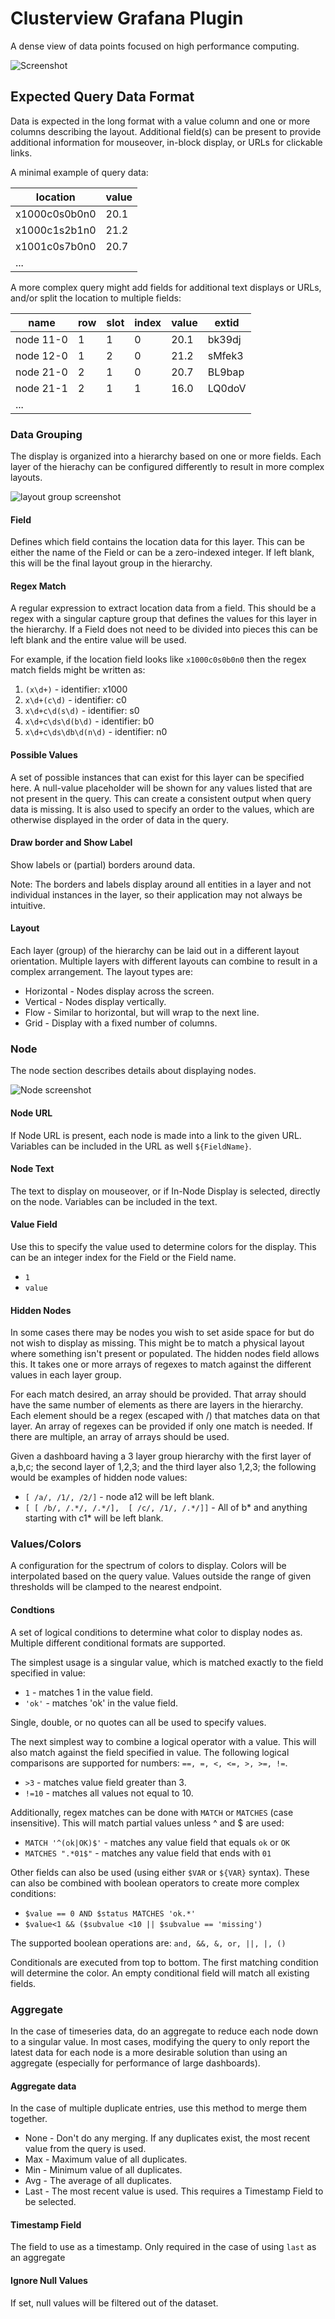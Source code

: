 # Clusterview Grafana Plugin

A dense view of data points focused on high performance computing.

![Screenshot](https://raw.githubusercontent.com/HewlettPackard/hpe-grafana-clusterview-panel/v1.x-docs/doc/img/dashboard.png)



## Expected Query Data Format
Data is expected in the long format with a value column and one or more columns describing the layout. Additional field(s) can be present to provide additional information for mouseover, in-block display, or URLs for clickable links.

A minimal example of query data:

|      location |value|
| ------------- |-----|
| x1000c0s0b0n0 | 20.1|
| x1000c1s2b1n0 | 21.2|
| x1001c0s7b0n0 | 20.7|
|...|


A more complex query might add fields for additional text displays or URLs, and/or split the location to multiple fields:

| name      |  row  | slot | index |value| extid  |
| -         | -     | -    | -     | -   | -      |
| node 11-0 | 1     | 1    | 0     | 20.1| bk39dj |
| node 12-0 | 1     | 2    | 0     | 21.2| sMfek3 |
| node 21-0 | 2     | 1    | 0     | 20.7| BL9bap |
| node 21-1 | 2     | 1    | 1     | 16.0| LQ0doV |
|...|



### Data Grouping
The display is organized into a hierarchy based on one or more fields. Each layer of the hierachy can be configured differently to result in more complex layouts.

![layout group screenshot](https://raw.githubusercontent.com/HewlettPackard/hpe-grafana-clusterview-panel/v1.x-docs/doc/img/layoutgroup.png)

#### Field
Defines which field contains the location data for this layer. This can be either the name of the Field or can be a zero-indexed integer. If left blank, this will be the final layout group in the hierarchy.

#### Regex Match
A regular expression to extract location data from a field. This should be a regex with a singular capture group that defines the values for this layer in the hierarchy. If a Field does not need to be divided into pieces this can be left blank and the entire value will be used.

For example, if the location field looks like `x1000c0s0b0n0` then the regex match fields might be written as:

1. `(x\d+)` - identifier: x1000
1. `x\d+(c\d)` - identifier: c0
1. `x\d+c\d(s\d)` - identifier: s0
1. `x\d+c\ds\d(b\d)` - identifier: b0
1. `x\d+c\ds\db\d(n\d)` - identifier: n0

#### Possible Values
A set of possible instances that can exist for this layer can be specified here. A null-value placeholder will be shown for any values listed that are not present in the query. This can create a consistent output when query data is missing. It is also used to specify an order to the values, which are otherwise displayed in the order of data in the query.

#### Draw border and Show Label
Show labels or (partial) borders around data. 

Note: The borders and labels display around all entities in a layer and not individual instances in the layer, so their application may not always be intuitive.

#### Layout
Each layer (group) of the hierarchy can be laid out in a different layout orientation. 
Multiple layers with different layouts can combine to result in a complex arrangement.
The layout types are:
 * Horizontal - Nodes display across the screen.
 * Vertical - Nodes display vertically.
 * Flow - Similar to horizontal, but will wrap to the next line.
 * Grid - Display with a fixed number of columns.

### Node

The node section describes details about displaying nodes.

![Node screenshot](https://raw.githubusercontent.com/HewlettPackard/hpe-grafana-clusterview-panel/v1.x-docs/doc/img/node.png)

#### Node URL

If Node URL is present, each node is made into a link to the given URL. Variables can be included in the URL as well `${FieldName}`.

#### Node Text

The text to display on mouseover, or if In-Node Display is selected, directly on the node. Variables can be included in the text.

#### Value Field

Use this to specify the value used to determine colors for the display. This can be an integer index for the Field or the Field name.

* `1`
* `value`

#### Hidden Nodes

In some cases there may be nodes you wish to set aside space for but do not wish to display as missing. This might be to match a physical layout where something isn't present or populated. The hidden nodes field allows this. It takes one or more arrays of regexes to match against the different values in each layer group.

For each match desired, an array should be provided. That array should have the same number of elements as there are layers in the hierarchy. Each element should be a regex (escaped with /) that matches data on that layer. An array of regexes can be provided if only one match is needed. If there are multiple, an array of arrays should be used.

Given a dashboard having a 3 layer group hierarchy with the first layer of a,b,c; the second layer of 1,2,3; and the third layer also 1,2,3; the following would be examples of hidden node values:
* `[ /a/, /1/, /2/]` - node a12 will be left blank.
* `[ [ /b/, /.*/, /.*/],  [ /c/, /1/, /.*/]]` - All of b* and anything starting with c1* will be left blank.

### Values/Colors

A configuration for the spectrum of colors to display. Colors will be interpolated based on the query value. Values outside the range of given thresholds will be clamped to the nearest endpoint.

#### Condtions

A set of logical conditions to determine what color to display nodes as.
Multiple different conditional formats are supported.

The simplest usage is a singular value, which is matched exactly to the field specified in value: 
* `1` - matches 1 in the value field.
* `'ok'` - matches 'ok' in the value field.

Single, double, or no quotes can all be used to specify values.

The next simplest way to combine a logical operator with a value. This will also match against
the field specified in value. The following logical comparisons are supported for numbers: `==, =, <, <=, >, >=, !=`.
* `>3` - matches value field greater than 3.
* `!=10` - matches all values not equal to 10.

Additionally, regex matches can be done with `MATCH` or `MATCHES` (case insensitive). 
This will match partial values unless ^ and $ are used:
* `MATCH '^(ok|OK)$'` - matches any value field that equals `ok` or `OK`
* `MATCHES ".*01$"` - matches any value field that ends with `01`

Other fields can also be used (using either `$VAR` or `${VAR}` syntax). These can also be combined with boolean operators to create more complex conditions:
* `$value == 0 AND $status MATCHES 'ok.*'`
* `$value<1 && ($subvalue <10 || $subvalue == 'missing')`

The supported boolean operations are: `and, &&, &, or, ||, |, ()`

Conditionals are executed from top to bottom. The first matching condition will determine the color. An empty conditional field will match all existing fields.

### Aggregate

In the case of timeseries data, do an aggregate to reduce each node down to a singular value. In most cases, modifying the query to only report the latest data for each node is a more desirable solution than using an aggregate (especially for performance of large dashboards).

#### Aggregate data
In the case of multiple duplicate entries, use this method to merge them together.
* None - Don't do any merging. If any duplicates exist, the most recent value from the query is used.
* Max - Maximum value of all duplicates.
* Min - Minimum value of all duplicates.
* Avg - The average of all duplicates.
* Last - The most recent value is used. This requires a Timestamp Field to be selected.

#### Timestamp Field
The field to use as a timestamp. Only required in the case of using `last` as an aggregate
#### Ignore Null Values

If set, null values will be filtered out of the dataset. 


